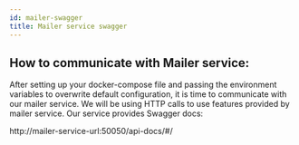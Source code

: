```yaml
---
id: mailer-swagger
title: Mailer service swagger
---
```


## How to communicate with Mailer service:

After setting up your docker-compose file and passing the environment variables to overwrite default configuration, it is time to communicate with our mailer service. We will be using HTTP calls to use features provided by mailer service. Our service provides Swagger docs:

http://mailer-service-url:50050/api-docs/#/
